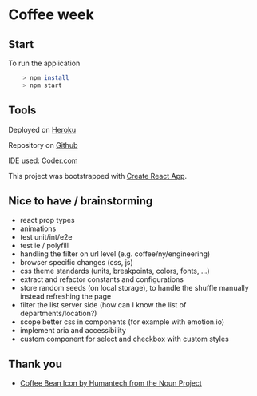 # Coffee week

## Start

To run the application

```bash
    > npm install
    > npm start
```

## Tools

Deployed on [Heroku](https://coffee-week.herokuapp.com/)

Repository on [Github](https://github.com/alessandrodeste/coffee-week)

IDE used: [Coder.com](www.coder.com)

This project was bootstrapped with [Create React App](https://github.com/facebookincubator/create-react-app).

## Nice to have / brainstorming

- react prop types
- animations
- test unit/int/e2e
- test ie / polyfill
- handling the filter on url level (e.g. coffee/ny/engineering)
- browser specific changes (css, js)
- css theme standards (units, breakpoints, colors, fonts, ...)
- extract and refactor constants and configurations
- store random seeds (on local storage), to handle the shuffle manually instead refreshing the page
- filter the list server side (how can I know the list of departments/location?)
- scope better css in components (for example with emotion.io)
- implement aria and accessibility
- custom component for select and checkbox with custom styles

## Thank you

- [Coffee Bean Icon by Humantech from the Noun Project](https://thenounproject.com/search/?q=coffee%20bean&i=1882326)
